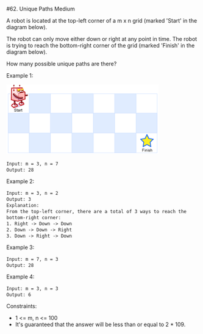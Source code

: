 #62. Unique Paths
Medium

A robot is located at the top-left corner of a m x n grid (marked 'Start' in the diagram below).

The robot can only move either down or right at any point in time. The robot is trying to reach the bottom-right corner of the grid (marked 'Finish' in the diagram below).

How many possible unique paths are there?

 

Example 1:

![alt text](robot_maze.png "Logo Title Text 1")
```
Input: m = 3, n = 7
Output: 28
```
Example 2:
```
Input: m = 3, n = 2
Output: 3
Explanation:
From the top-left corner, there are a total of 3 ways to reach the bottom-right corner:
1. Right -> Down -> Down
2. Down -> Down -> Right
3. Down -> Right -> Down
```
Example 3:
```
Input: m = 7, n = 3
Output: 28
```
Example 4:
```
Input: m = 3, n = 3
Output: 6
```
 

Constraints:

* 1 <= m, n <= 100
* It's guaranteed that the answer will be less than or equal to 2 * 109.

